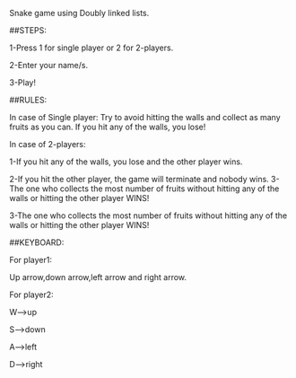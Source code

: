 Snake game using Doubly linked lists.

##STEPS:

1-Press 1 for single player or 2 for 2-players.

2-Enter your name/s.

3-Play!

##RULES:

In case of Single player: Try to avoid hitting the walls and collect as many fruits as you can. If you hit any of the walls, you lose!

In case of 2-players: 

1-If you hit any of the walls, you lose and the other player wins.

2-If you hit the other player, the game will terminate and nobody wins.
3-The one who collects the most number of fruits without hitting any of the walls or hitting the other player WINS! 

3-The one who collects the most number of fruits without hitting any of the walls or hitting the other player WINS!


##KEYBOARD:

For player1:

Up arrow,down arrow,left arrow and right arrow.

For player2:

W-->up

S-->down

A-->left

D-->right
